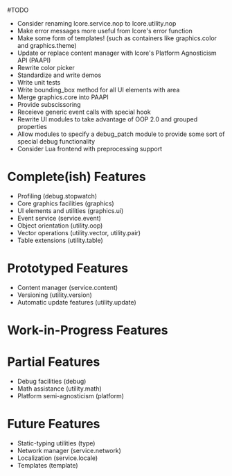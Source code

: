 #TODO
- Consider renaming lcore.service.nop to lcore.utility.nop
- Make error messages more useful from lcore's error function
- Make some form of templates! (such as containers like graphics.color and graphics.theme)
- Update or replace content manager with lcore's Platform Agnosticism API (PAAPI)
- Rewrite color picker
- Standardize and write demos
- Write unit tests
- Write bounding_box method for all UI elements with area
- Merge graphics.core into PAAPI
- Provide subscissoring
- Receieve generic event calls with special hook
- Rewrite UI modules to take advantage of OOP 2.0 and grouped properties
- Allow modules to specify a debug_patch module to provide some sort of special debug functionality
- Consider Lua frontend with preprocessing support

# Complete(ish) Features
- Profiling (debug.stopwatch)
- Core graphics facilities (graphics)
- UI elements and utilities (graphics.ui)
- Event service (service.event)
- Object orientation (utility.oop)
- Vector operations (utility.vector, utility.pair)
- Table extensions (utility.table)

# Prototyped Features
- Content manager (service.content)
- Versioning (utility.version)
- Automatic update features (utility.update)

# Work-in-Progress Features

# Partial Features
- Debug facilities (debug)
- Math assistance (utility.math)
- Platform semi-agnosticism (platform)

# Future Features
- Static-typing utilities (type)
- Network manager (service.network)
- Localization (service.locale)
- Templates (template)